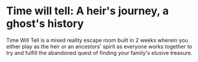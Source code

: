 # Time will tell: A heir's journey, a ghost's history
Time Will Tell is a mixed reality escape room built in 2 weeks wherein you either play as the heir or an ancestors' spirit as everyone works together to try and fulfill the abandoned quest of finding your family's elusive treasure.

